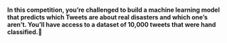 #### **In this competition, you’re challenged to build a machine learning model that predicts which Tweets are about real disasters and which one’s aren’t. You’ll have access to a dataset of 10,000 tweets that were hand classified.**🐜
